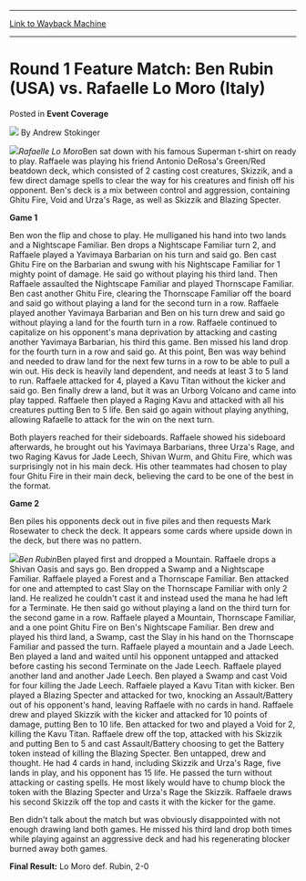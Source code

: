 
---
[Link to Wayback Machine](https://web.archive.org/web/20211201192900/https://magic.wizards.com/en/articles/archive/event-coverage/round-1-feature-match-ben-rubin-usa-vs-rafaelle-lo-moro-italy-2000)

[_metadata_:author]:- "Andrew Stokinger"
[_metadata_:description]:- "Rafaelle Lo MoroBen sat down with his famous Superman t-shirt on ready to play. Raffaele was playing his friend Antonio DeRosa's Green/Red beatdown deck, which consisted of 2 casting cost creatures, Skizzik, and a few direct damage spells to clear the way for his creatures and finish off his opponent. Ben's deck is a mix between control and aggression, containing Ghitu Fire,"
[_metadata_:generator]:- "Drupal 7 (http://drupal.org)"
[_metadata_:node]:- "763601"
[_metadata_:source]:- "div-main-content"
[_metadata_:title]:- "Round 1 Feature Match: Ben Rubin (USA) vs. Rafaelle Lo Moro (Italy)"
[_metadata_:wayback_capture_timestamp]:- "2021-12-01 19:29:00"
[_metadata_:wayback_raw_url]:- "https://web.archive.org/web/20211201192900id_/https://magic.wizards.com/en/articles/archive/event-coverage/round-1-feature-match-ben-rubin-usa-vs-rafaelle-lo-moro-italy-2000"
[_metadata_:wayback_url]:- "https://magic.wizards.com/en/articles/archive/event-coverage/round-1-feature-match-ben-rubin-usa-vs-rafaelle-lo-moro-italy-2000"
---


Round 1 Feature Match: Ben Rubin (USA) vs. Rafaelle Lo Moro (Italy)
===================================================================



 Posted in **Event Coverage**







![](https://media.magic.wizards.com/styles/auth_small/public/generic-avatar-150_551.png)
By Andrew Stokinger











![](https://media.magic.wizards.com/image_legacy_migration/sideboard/images/pttok01/941.jpg)*Rafaelle Lo Moro*Ben sat down with his famous Superman t-shirt on ready to play. Raffaele was playing his friend Antonio DeRosa's Green/Red beatdown deck, which consisted of 2 casting cost creatures, Skizzik, and a few direct damage spells to clear the way for his creatures and finish off his opponent. Ben's deck is a mix between control and aggression, containing Ghitu Fire, Void and Urza's Rage, as well as Skizzik and Blazing Specter.


**Game 1**


Ben won the flip and chose to play. He mulliganed his hand into two lands and a Nightscape Familiar. Ben drops a Nightscape Familiar turn 2, and Raffaele played a Yavimaya Barbarian on his turn and said go. Ben cast Ghitu Fire on the Barbarian and swung with his Nightscape Familiar for 1 mighty point of damage. He said go without playing his third land. Then Raffaele assaulted the Nightscape Familiar and played Thornscape Familiar. Ben cast another Ghitu Fire, clearing the Thornscape Familiar off the board and said go without playing a land for the second turn in a row. Raffaele played another Yavimaya Barbarian and Ben on his turn drew and said go without playing a land for the fourth turn in a row. Raffaele continued to capitalize on his opponent's mana deprivation by attacking and casting another Yavimaya Barbarian, his third this game. Ben missed his land drop for the fourth turn in a row and said go. At this point, Ben was way behind and needed to draw land for the next few turns in a row to be able to pull a win out. His deck is heavily land dependent, and needs at least 3 to 5 land to run. Raffaele attacked for 4, played a Kavu Titan without the kicker and said go. Ben finally drew a land, but it was an Urborg Volcano and came into play tapped. Raffaele then played a Raging Kavu and attacked with all his creatures putting Ben to 5 life. Ben said go again without playing anything, allowing Rafaelle to attack for the win on the next turn.


Both players reached for their sideboards. Raffaele showed his sideboard afterwards, he brought out his Yavimaya Barbarians, three Urza's Rage, and two Raging Kavus for Jade Leech, Shivan Wurm, and Ghitu Fire, which was surprisingly not in his main deck. His other teammates had chosen to play four Ghitu Fire in their main deck, believing the card to be one of the best in the format.


**Game 2**


Ben piles his opponents deck out in five piles and then requests Mark Rosewater to check the deck. It appears some cards where upside down in the deck, but there was no pattern.


![](https://media.magic.wizards.com/image_legacy_migration/sideboard/images/pttok01/942.jpg)*Ben Rubin*Ben played first and dropped a Mountain. Raffaele drops a Shivan Oasis and says go. Ben dropped a Swamp and a Nightscape Familiar. Raffaele played a Forest and a Thornscape Familiar. Ben attacked for one and attempted to cast Slay on the Thornscape Familiar with only 2 land. He realized he couldn't cast it and instead used the mana he had left for a Terminate. He then said go without playing a land on the third turn for the second game in a row. Raffaele played a Mountain, Thornscape Familiar, and a one point Ghitu Fire on Ben's Nightscape Familiar. Ben drew and played his third land, a Swamp, cast the Slay in his hand on the Thornscape Familiar and passed the turn. Raffaele played a mountain and a Jade Leech. Ben played a land and waited until his opponent untapped and attacked before casting his second Terminate on the Jade Leech. Raffaele played another land and another Jade Leech. Ben played a Swamp and cast Void for four killing the Jade Leech. Raffaele played a Kavu Titan with kicker. Ben played a Blazing Specter and attacked for two, knocking an Assault/Battery out of his opponent's hand, leaving Raffaele with no cards in hand. Raffaele drew and played Skizzik with the kicker and attacked for 10 points of damage, putting Ben to 10 life. Ben attacked for two and played a Void for 2, killing the Kavu Titan. Raffaele drew off the top, attacked with his Skizzik and putting Ben to 5 and cast Assault/Battery choosing to get the Battery token instead of killing the Blazing Specter. Ben untapped, drew and thought. He had 4 cards in hand, including Skizzik and Urza's Rage, five lands in play, and his opponent has 15 life. He passed the turn without attacking or casting spells. He most likely would have to chump block the token with the Blazing Specter and Urza's Rage the Skizzik. Raffaele draws his second Skizzik off the top and casts it with the kicker for the game.


Ben didn't talk about the match but was obviously disappointed with not enough drawing land both games. He missed his third land drop both times while playing against an aggressive deck and had his regenerating blocker burned away both games.


**Final Result:** Lo Moro def. Rubin, 2-0







